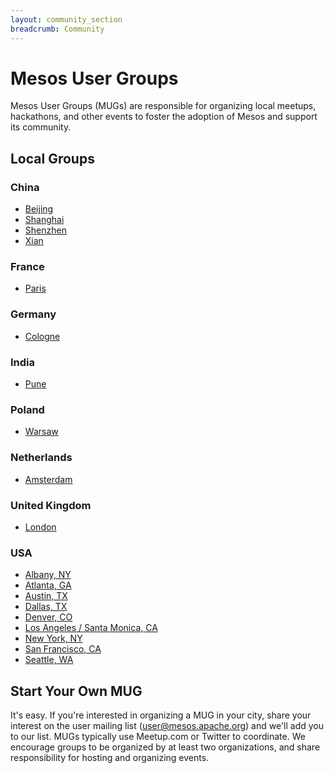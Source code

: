 ```yaml
---
layout: community_section
breadcrumb: Community
---
```


# Mesos User Groups

Mesos User Groups (MUGs) are responsible for organizing local meetups, hackathons, and other events to foster the adoption of Mesos and support its community.

## Local Groups

### China
* [Beijing](http://www.meetup.com/Beijing-Mesos-User-Group/)
* [Shanghai](http://www.weibo.com/u/3068800961)
* [Shenzhen](http://www.meetup.com/Shenzhen-Mesos-User-Group/)
* [Xian](http://www.meetup.com/Xian-Mesos-User-Group/)

### France
* [Paris](http://www.meetup.com/Paris-Mesos-Users-Group/)

### Germany
* [Cologne](http://www.meetup.com/Mesos-User-Group-Cologne/)

### India
* [Pune](http://www.meetup.com/Pune-Mesos-Users-Group/)

### Poland
* [Warsaw](http://www.meetup.com/Warsaw-Mesos-User-Group/)

### Netherlands
* [Amsterdam](http://www.meetup.com/Mesos-Amsterdam/)

### United Kingdom
* [London](http://www.meetup.com/London-Mesos-User-Group/)

### USA
* [Albany, NY](http://www.meetup.com/Apache-Mesos-Albany-NY-Meetup/)
* [Atlanta, GA](http://www.meetup.com/mesosatl/)
* [Austin, TX](http://www.meetup.com/Austin-Mesos-Users-Group/)
* [Dallas, TX](http://www.meetup.com/Metroplex-Mesos-Group/)
* [Denver, CO](http://www.meetup.com/Denver-Mesos-User-Group/)
* [Los Angeles / Santa Monica, CA](http://www.meetup.com/Los-Angeles-Santa-Monica-Mesos-Users-Group/)
* [New York, NY](http://www.meetup.com/Apache-Mesos-NYC-Meetup/)
* [San Francisco, CA](http://www.meetup.com/Bay-Area-Mesos-User-Group/)
* [Seattle, WA](http://www.meetup.com/Seattle-Mesos-Meetup/)

## Start Your Own MUG

It's easy. If you're interested in organizing a MUG in your city, share your interest on the user mailing list (user@mesos.apache.org) and we'll add you to our list. MUGs typically use Meetup.com or Twitter to coordinate. We encourage groups to be organized by at least two organizations, and share responsibility for hosting and organizing events.
